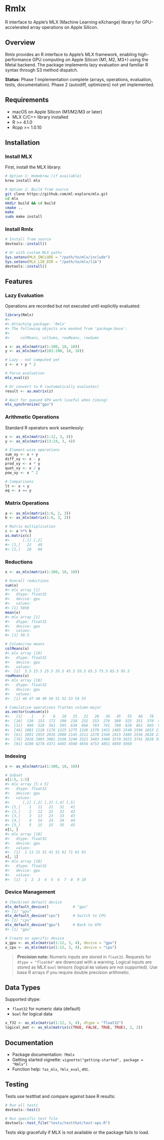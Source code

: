 
# Rmlx

R interface to Apple’s MLX (Machine Learning eXchange) library for
GPU-accelerated array operations on Apple Silicon.

## Overview

Rmlx provides an R interface to Apple’s MLX framework, enabling
high-performance GPU computing on Apple Silicon (M1, M2, M3+) using the
Metal backend. The package implements lazy evaluation and familiar R
syntax through S3 method dispatch.

**Status**: Phase 1 implementation complete (arrays, operations,
evaluation, tests, documentation). Phase 2 (autodiff, optimizers) not
yet implemented.

## Requirements

- macOS on Apple Silicon (M1/M2/M3 or later)
- MLX C/C++ library installed
- R \>= 4.1.0
- Rcpp \>= 1.0.10

## Installation

### Install MLX

First, install the MLX library:

``` bash
# Option 1: Homebrew (if available)
brew install mlx

# Option 2: Build from source
git clone https://github.com/ml-explore/mlx.git
cd mlx
mkdir build && cd build
cmake ..
make
sudo make install
```

### Install Rmlx

``` r
# Install from source
devtools::install()

# Or with custom MLX paths
Sys.setenv(MLX_INCLUDE = "/path/to/mlx/include")
Sys.setenv(MLX_LIB_DIR = "/path/to/mlx/lib")
devtools::install()
```

## Features

### Lazy Evaluation

Operations are recorded but not executed until explicitly evaluated:

``` r
library(Rmlx)
#> 
#> Attaching package: 'Rmlx'
#> The following objects are masked from 'package:base':
#> 
#>     colMeans, colSums, rowMeans, rowSums

x <- as_mlx(matrix(1:100, 10, 10))
y <- as_mlx(matrix(101:200, 10, 10))

# Lazy - not computed yet
z <- x + y * 2

# Force evaluation
mlx_eval(z)

# Or convert to R (automatically evaluates)
result <- as.matrix(z)

# Wait for queued GPU work (useful when timing)
mlx_synchronize("gpu")
```

### Arithmetic Operations

Standard R operators work seamlessly:

``` r
x <- as_mlx(matrix(1:12, 3, 4))
y <- as_mlx(matrix(13:24, 3, 4))

# Element-wise operations
sum_xy <- x + y
diff_xy <- x - y
prod_xy <- x * y
quot_xy <- x / y
pow_xy <- x ^ 2

# Comparisons
lt <- x < y
eq <- x == y
```

### Matrix Operations

``` r
a <- as_mlx(matrix(1:6, 2, 3))
b <- as_mlx(matrix(1:6, 3, 2))

# Matrix multiplication
c <- a %*% b
as.matrix(c)
#>      [,1] [,2]
#> [1,]   22   49
#> [2,]   28   64
```

### Reductions

``` r
x <- as_mlx(matrix(1:100, 10, 10))

# Overall reductions
sum(x)
#> mlx array [1]
#>   dtype: float32
#>   device: gpu
#>   values:
#> [1] 5050
mean(x)
#> mlx array [1]
#>   dtype: float32
#>   device: gpu
#>   values:
#> [1] 50.5

# Column/row means
colMeans(x)
#> mlx array [10]
#>   dtype: float32
#>   device: gpu
#>   values:
#>  [1]  5.5 15.5 25.5 35.5 45.5 55.5 65.5 75.5 85.5 95.5
rowMeans(x)
#> mlx array [10]
#>   dtype: float32
#>   device: gpu
#>   values:
#>  [1] 46 47 48 49 50 51 52 53 54 55

# Cumulative operations flatten column-major
as.vector(cumsum(x))
#>   [1]    1    3    6   10   15   21   28   36   45   55   66   78   91  105  120
#>  [16]  136  153  171  190  210  231  253  276  300  325  351  378  406  435  465
#>  [31]  496  528  561  595  630  666  703  741  780  820  861  903  946  990 1035
#>  [46] 1081 1128 1176 1225 1275 1326 1378 1431 1485 1540 1596 1653 1711 1770 1830
#>  [61] 1891 1953 2016 2080 2145 2211 2278 2346 2415 2485 2556 2628 2701 2775 2850
#>  [76] 2926 3003 3081 3160 3240 3321 3403 3486 3570 3655 3741 3828 3916 4005 4095
#>  [91] 4186 4278 4371 4465 4560 4656 4753 4851 4950 5050
```

### Indexing

``` r
x <- as_mlx(matrix(1:100, 10, 10))

# Subset
x[1:5, 1:5]
#> mlx array [5 x 5]
#>   dtype: float32
#>   device: gpu
#>   values:
#>      [,1] [,2] [,3] [,4] [,5]
#> [1,]    1   11   21   31   41
#> [2,]    2   12   22   32   42
#> [3,]    3   13   23   33   43
#> [4,]    4   14   24   34   44
#> [5,]    5   15   25   35   45
x[1, ]
#> mlx array [10]
#>   dtype: float32
#>   device: gpu
#>   values:
#>  [1]  1 11 21 31 41 51 61 71 81 91
x[, 1]
#> mlx array [10]
#>   dtype: float32
#>   device: gpu
#>   values:
#>  [1]  1  2  3  4  5  6  7  8  9 10
```

### Device Management

``` r
# Check/set default device
mlx_default_device()           # "gpu"
#> [1] "gpu"
mlx_default_device("cpu")      # Switch to CPU
#> [1] "cpu"
mlx_default_device("gpu")      # Back to GPU
#> [1] "gpu"

# Create on specific device
x_gpu <- as_mlx(matrix(1:12, 3, 4), device = "gpu")
x_cpu <- as_mlx(matrix(1:12, 3, 4), device = "cpu")
```

> **Precision note:** Numeric inputs are stored in `float32`. Requests
> for `dtype = "float64"` are downcast with a warning. Logical inputs
> are stored as MLX `bool` tensors (logical `NA` values are not
> supported). Use base R arrays if you require double precision
> arithmetic.

## Data Types

Supported dtype:

- `float32` for numeric data (default)
- `bool` for logical data

``` r
x_f32 <- as_mlx(matrix(1:12, 3, 4), dtype = "float32")
logical_mat <- as_mlx(matrix(c(TRUE, FALSE, TRUE, TRUE), 2, 2))
```

## Documentation

- Package documentation: `?Rmlx`
- Getting started vignette:
  `vignette("getting-started", package = "Rmlx")`
- Function help: `?as_mlx`, `?mlx_eval`, etc.

## Testing

Tests use testthat and compare against base R results:

``` r
# Run all tests
devtools::test()

# Run specific test file
devtools::test_file("tests/testthat/test-ops.R")
```

Tests skip gracefully if MLX is not available or the package fails to
load.
